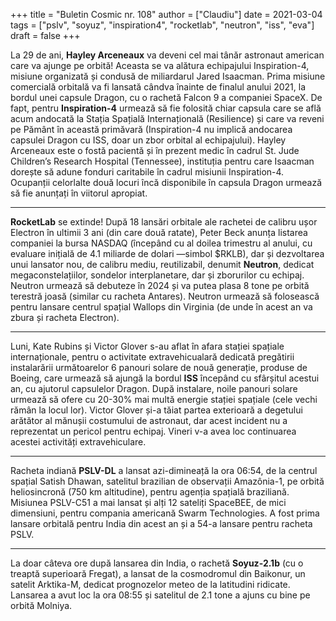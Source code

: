 +++
title = "Buletin Cosmic nr. 108"
author = ["Claudiu"]
date = 2021-03-04
tags = ["pslv", "soyuz", "inspiration4", "rocketlab", "neutron", "iss", "eva"]
draft = false
+++

La 29 de ani, **Hayley Arceneaux** va deveni cel mai tânăr astronaut american care va ajunge pe orbită! Aceasta se va alătura echipajului Inspiration-4, misiune organizată și condusă de miliardarul Jared Isaacman. Prima misiune comercială orbitală va fi lansată cândva înainte de finalul anului 2021, la bordul unei capsule Dragon, cu o rachetă Falcon 9 a companiei SpaceX. De fapt, pentru **Inspiration-4** urmează să fie folosită chiar capsula care se află acum andocată la Stația Spațială Internațională (Resilience) și care va reveni pe Pământ în această primăvară (Inspiration-4 nu implică andocarea capsulei Dragon cu ISS, doar un zbor orbital al echipajului). Hayley Arceneaux este o fostă pacientă și în prezent medic în cadrul St. Jude Children’s Research Hospital (Tennessee), instituția pentru care Isaacman dorește să adune fonduri caritabile în cadrul misiunii Inspiration-4. Ocupanții celorlalte două locuri încă disponibile în capsula Dragon urmează să fie anunțați în viitorul apropiat.

---

**RocketLab** se extinde! După 18 lansări orbitale ale rachetei de calibru ușor Electron în ultimii 3 ani (din care două ratate), Peter Beck anunța listarea companiei la bursa NASDAQ (începând cu al doilea trimestru al anului, cu evaluare inițială de 4.1 miliarde de dolari —simbol $RKLB), dar și dezvoltarea unui lansator nou, de calibru mediu, reutilizabil, denumit **Neutron**, dedicat megaconstelațiilor, sondelor interplanetare, dar și zborurilor cu echipaj. Neutron urmează să debuteze în 2024 și va putea plasa 8 tone pe orbită terestră joasă (similar cu racheta Antares). Neutron urmează să folosească pentru lansare centrul spațial Wallops din Virginia (de unde în acest an va zbura și racheta Electron).

---

Luni, Kate Rubins și Victor Glover s-au aflat în afara stației spațiale internaționale, pentru o activitate extravehicualară dedicată pregătirii instalarării următoarelor 6 panouri solare de nouă generație, produse de Boeing, care urmează să ajungă la bordul **ISS** începând cu sfârșitul acestui an, cu ajutorul capsulelor Dragon. După instalare, noile panouri solare urmează să ofere cu 20-30% mai multă energie stației spațiale (cele vechi rămân la locul lor). Victor Glover și-a tăiat partea exterioară a degetului arătător al mănușii costumului de astronaut, dar acest incident nu a reprezentat un pericol pentru echipaj. Vineri v-a avea loc continuarea acestei activități extravehiculare.

---

Racheta indiană **PSLV-DL** a lansat azi-dimineață la ora 06:54, de la centrul spațial Satish Dhawan, satelitul brazilian de observații Amazônia-1, pe orbită heliosincronă (750 km altitudine), pentru agenția spațială braziliană. Misiunea PSLV-C51 a mai lansat și alți 12 sateliți SpaceBEE, de mici dimensiuni, pentru compania americană Swarm Technologies. A fost prima lansare orbitală pentru India din acest an și a 54-a lansare pentru racheta PSLV.

---

La doar câteva ore după lansarea din India, o rachetă **Soyuz-2.1b** (cu o treaptă superioară Fregat), a lansat de la cosmodromul din Baikonur, un satelit Arktika-M, dedicat prognozelor meteo de la latitudini ridicate. Lansarea a avut loc la ora 08:55 și satelitul de 2.1 tone a ajuns cu bine pe orbită Molniya.